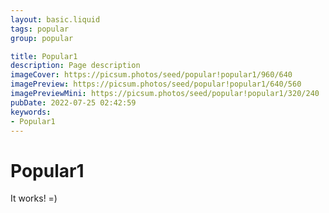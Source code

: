 ```yaml
---
layout: basic.liquid
tags: popular
group: popular

title: Popular1
description: Page description
imageCover: https://picsum.photos/seed/popular!popular1/960/640
imagePreview: https://picsum.photos/seed/popular!popular1/640/560
imagePreviewMini: https://picsum.photos/seed/popular!popular1/320/240
pubDate: 2022-07-25 02:42:59
keywords:
- Popular1
---
```


# Popular1

It works! =)
